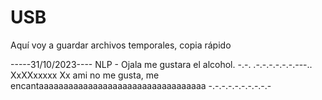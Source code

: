 # USB
Aquí voy a guardar archivos temporales, copia rápido

-----31/10/2023----
NLP - Ojala me gustara el alcohol. -.-. .-.-.-.-.-.-.---..
XxXXxxxxx
Xx ami no me gusta, me encantaaaaaaaaaaaaaaaaaaaaaaaaaaaaaaaaaa -.-.-.-.-.-.-.-.-.-
